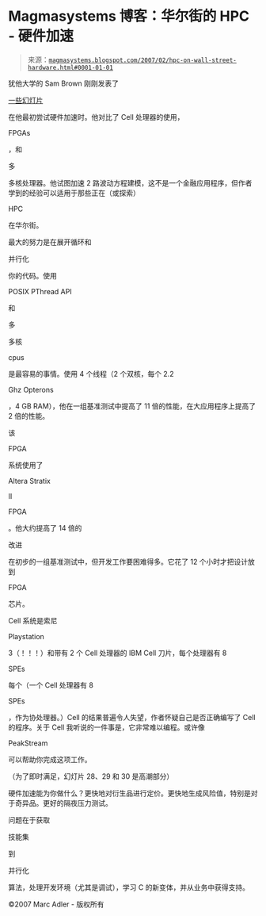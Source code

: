 <!--yml

类别：未分类

日期：2024-05-18 05:12:08

-->

# Magmasystems 博客：华尔街的 HPC - 硬件加速

> 来源：[`magmasystems.blogspot.com/2007/02/hpc-on-wall-street-hardware.html#0001-01-01`](http://magmasystems.blogspot.com/2007/02/hpc-on-wall-street-hardware.html#0001-01-01)

犹他大学的 Sam Brown 刚刚发表了

[一些幻灯片](http://www.chpc.utah.edu/hybrid_computing/talks/sam_brown_talk.ppt)

在他最初尝试硬件加速时。他对比了 Cell 处理器的使用，

FPGAs

，和

多

多核处理器。他试图加速 2 路波动方程建模，这不是一个金融应用程序，但作者学到的经验可以适用于那些正在（或探索）

HPC

在华尔街。

最大的努力是在展开循环和

并行化

你的代码。使用

POSIX PThread API

和

多

多核

cpus

是最容易的事情。使用 4 个线程（2 个双核，每个 2.2

Ghz Opterons

，4 GB RAM），他在一组基准测试中提高了 11 倍的性能，在大应用程序上提高了 2 倍的性能。

该

FPGA

系统使用了

Altera Stratix

II

FPGA

。他大约提高了 14 倍的

改进

在初步的一组基准测试中，但开发工作要困难得多。它花了 12 个小时才把设计放到

FPGA

芯片。

Cell 系统是索尼

Playstation

3（！！！）和带有 2 个 Cell 处理器的 IBM Cell 刀片，每个处理器有 8

SPEs

每个（一个 Cell 处理器有 8

SPEs

，作为协处理器。）Cell 的结果普遍令人失望，作者怀疑自己是否正确编写了 Cell 的程序。关于 Cell 我听说的一件事是，它非常难以编程。或许像

PeakStream

可以帮助你完成这项工作。

（为了即时满足，幻灯片 28、29 和 30 是高潮部分）

硬件加速能为你做什么？更快地对衍生品进行定价。更快地生成风险值，特别是对于奇异品。更好的隔夜压力测试。

问题在于获取

技能集

到

并行化

算法，处理开发环境（尤其是调试），学习 C 的新变体，并从业务中获得支持。

©2007 Marc Adler - 版权所有

